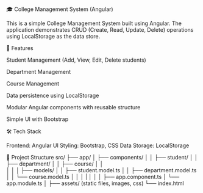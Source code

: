 🎓 College Management System (Angular)

This is a simple College Management System built using Angular.
The application demonstrates CRUD (Create, Read, Update, Delete) operations using LocalStorage as the data store.

🚀 Features

Student Management (Add, View, Edit, Delete students)

Department Management

Course Management

Data persistence using LocalStorage

Modular Angular components with reusable structure

Simple UI with Bootstrap

🛠️ Tech Stack

Frontend: Angular
UI Styling: Bootstrap, CSS
Data Storage: LocalStorage

📂 Project Structure
src/
 ├── app/
 │    ├── components/
 │    │     ├── student/
 │    │     ├── department/
 │    │     ├── course/
 │    │     
 │    │
 │    ├── models/
 │    │     ├── student.model.ts
 │    │     ├── department.model.ts
 │    │     └── course.model.ts
 │    │
 │    |
 │    │
 │    ├── app.component.ts
 │    └── app.module.ts
 │
 ├── assets/   (static files, images, css)
 └── index.html
